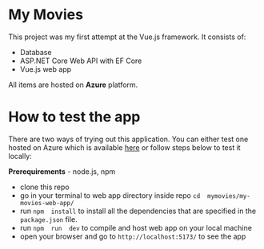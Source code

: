 # My Movies
This project was my first attempt at the Vue.js framework. It consists of:
 - Database 
 - ASP.NET Core Web API with EF Core
 - Vue.js web app

All items are hosted on **Azure** platform.


# How to test the app

There are two ways of trying out this application. You can either test one hosted on Azure which is available  [here](https://wonderful-field-053391303.4.azurestaticapps.net/) or follow steps below to test it locally:

**Prerequirements** - node.js, npm
- clone this repo
- go in your terminal to web app directory inside repo `cd  mymovies/my-movies-web-app/`
- run `npm  install` to install all the dependencies that are specified in the `package.json` file.
- run `npm  run  dev` to compile and host web app on your local machine
- open your browser and go to `http://localhost:5173/` to see the app
